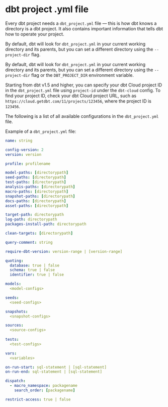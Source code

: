 # dbt project .yml file

Every dbt project needs a `dbt_project.yml` file — this is how dbt knows a directory is a dbt project. It also contains important information that tells dbt how to operate your project.

<VersionBlock lastVersion="1.4">

By default, dbt will look for `dbt_project.yml` in your current working directory and its parents, but you can set a different directory using the `--project-dir` flag.

</VersionBlock>

<VersionBlock firstVersion="1.5">

By default, dbt will look for `dbt_project.yml` in your current working directory and its parents, but you can set a different directory using the `--project-dir` flag or the `DBT_PROJECT_DIR` environment variable.

Starting from dbt v1.5 and higher, you can specify your dbt Cloud project ID in the `dbt_project.yml` file using `project-id` under the `dbt-cloud` config. To find your project ID, check your dbt Cloud project URL, such as `https://cloud.getdbt.com/11/projects/123456`, where the project ID is `123456`.

</VersionBlock>

The following is a list of all available configurations in the `dbt_project.yml` file.

Example of a `dbt_project.yml` file:

```yml
name: string

config-version: 2
version: version

profile: profilename

model-paths: [directorypath]
seed-paths: [directorypath]
test-paths: [directorypath]
analysis-paths: [directorypath]
macro-paths: [directorypath]
snapshot-paths: [directorypath]
docs-paths: [directorypath]
asset-paths: [directorypath]

target-path: directorypath
log-path: directorypath
packages-install-path: directorypath

clean-targets: [directorypath]

query-comment: string

require-dbt-version: version-range | [version-range]

quoting:
  database: true | false
  schema: true | false
  identifier: true | false

models:
  <model-configs>

seeds:
  <seed-configs>

snapshots:
  <snapshot-configs>

sources:
  <source-configs>
  
tests:
  <test-configs>

vars:
  <variables>

on-run-start: sql-statement | [sql-statement]
on-run-end: sql-statement | [sql-statement]

dispatch:
  - macro_namespace: packagename
    search_order: [packagename]

restrict-access: true | false

```
